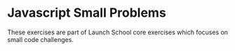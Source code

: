 # Javascript Small Problems

These exercises are part of Launch School core exercises which focuses on
small code challenges.
